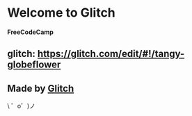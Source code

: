 Welcome to Glitch
=================

**FreeCodeCamp**

glitch: https://glitch.com/edit/#!/tangy-globeflower
-------------------
Made by [Glitch](https://glitch.com/)
-------------------

\ ゜o゜)ノ
